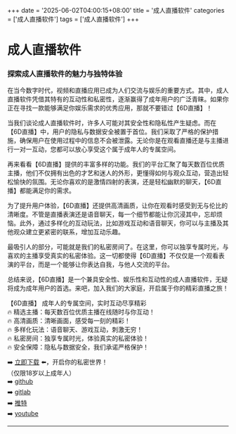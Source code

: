 +++
date = '2025-06-02T04:00:15+08:00'
title = '成人直播软件'
categories = ['成人直播软件']
tags = ['成人直播软件']
+++

# 成人直播软件

### 探索成人直播软件的魅力与独特体验

在当今数字时代，视频和直播应用已成为人们交流与娱乐的重要方式。其中，成人直播软件凭借其特有的互动性和私密性，逐渐赢得了成年用户的广泛青睐。如果你正在寻找一款能够满足你娱乐需求的优秀应用，那就不要错过【6D直播】！

当我们谈论成人直播软件时，许多人可能对其安全性和隐私性产生疑虑。而在【6D直播】中，用户的隐私与数据安全被置于首位。我们采取了严格的保护措施，确保用户在使用过程中的信息不会被泄露。无论你是在观看直播还是与主播进行一对一互动，您都可以放心享受这个属于成年人的专属空间。

再来看看【6D直播】提供的丰富多样的功能。我们的平台汇聚了每天数百位优质主播，他们不仅拥有出色的才艺和迷人的外形，更懂得如何与观众互动，营造出轻松愉快的氛围。无论你喜欢的是激情四射的表演，还是轻松幽默的聊天，【6D直播】都能满足你的需求。

为了提升用户体验，【6D直播】还提供高清画质，让你在观看时感受到无与伦比的清晰度。不管是直播表演还是语音聊天，每一个细节都能让你沉浸其中，忘却烦恼。此外，通过多样化的互动玩法，比如游戏互动和语音聊天，你可以与主播及其他观众建立更紧密的联系，增加互动乐趣。

最吸引人的部分，可能就是我们的私密房间了。在这里，你可以独享专属时光，与喜欢的主播享受真实的私密体验。这一切都使得【6D直播】不仅仅是一个观看表演的平台，而是一个能够让你表达自我，与他人交流的平台。

总结来说，【6D直播】是一个兼具安全性、娱乐性和互动性的成人直播软件，无疑将成为成年用户的首选。来吧，加入我们的大家庭，开启属于你的精彩直播之旅！

【6D直播】
成年人的专属空间，实时互动尽享精彩  
🔥 精选主播：每天数百位优质主播在线随时与你互动！  
🔥 高清画质：清晰画面，感受每一刻的精彩！  
🔥 多样化玩法：语音聊天、游戏互动，刺激无穷！  
🔥 私密房间：独享专属时光，体验真实的私密体验！  
🔥 安全保障：隐私与数据安全，我们承诺严格保护！  

➡️ [立即下载](https://down123.s3.ap-east-1.amazonaws.com/down/down.html?channelCode=blog) ⬅️，开启你的私密世界！  
（仅限18岁以上成年人）  
➡️ [github](https://aldult-live.github.io/)  
➡️ [gitlab](https://seo-09598d.gitlab.io/)  
➡️ [推特](https://x.com/wegame33)  
➡️ [youtube](https://www.youtube.com/@6Dlive)  

---
